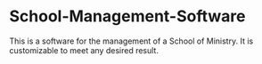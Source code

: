 # School-Management-Software
This is a software for the management of a School of Ministry. It is customizable to meet any desired result.
